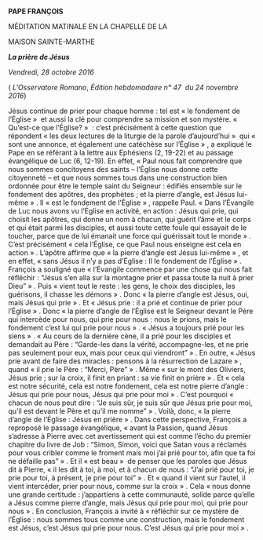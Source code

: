 **PAPE FRANÇOIS**

MÉDITATION MATINALE EN LA CHAPELLE DE LA

MAISON SAINTE-MARTHE

***La prière de Jésus***

*Vendredi, 28 octobre 2016*

( *L'Osservatore Romano*, *Édition hebdomadaire n° 47  du 24 novembre 2016*)

Jésus continue de prier pour chaque homme : tel est « le fondement de l’Église »  et aussi la clé pour comprendre sa mission et son mystère. « Qu’est-ce que l’Église? »  : c’est précisément à cette question que répondent « les deux lectures de la liturgie de la parole d’aujourd’hui »  qui « sont une annonce, et également une catéchèse sur l’Église » , a expliqué le Pape en se référant à la lettre aux Ephésiens (2, 19-22) et au passage évangélique de Luc (6, 12-19). En effet, « Paul nous fait comprendre que nous sommes concitoyens des saints – l’Église nous donne cette citoyenneté – et que nous sommes tous dans une construction bien ordonnée pour être le temple saint du Seigneur : édifiés ensemble sur le fondement des apôtres, des prophètes ; et la pierre d’angle, est Jésus lui-même » . Il « est le fondement de l’Église » , rappelle Paul. « Dans l’Évangile de Luc nous avons vu l’Église en activité, en action : Jésus qui prie, qui choisit les apôtres, qui donne un nom à chacun, qui guérit l’âme et le corps et qui était parmi les disciples, et aussi toute cette foule qui essayait de le toucher, parce que de lui émanait une force qui guérissait tout le monde » . C’est précisément « cela l’Église, ce que Paul nous enseigne est cela en action » . L’apôtre affirme que « la pierre d’angle est Jésus lui-même » , et en effet, « sans Jésus il n’y a pas d’Église : Il le fondement de l’Église » . François a souligné que « l’Évangile commence par une chose qui nous fait réfléchir : “Jésus s’en alla sur la montagne prier et passa toute la nuit à prier Dieu” » . Puis « vient tout le reste : les gens, le choix des disciples, les guérisons, il chasse les démons » . Donc « la pierre d’angle est Jésus, oui, mais Jésus qui prie » . Et « Jésus prie : il a prié et continue de prier pour l’Église » . Donc « la pierre d’angle de l’Église est le Seigneur devant le Père qui intercède pour nous, qui prie pour nous : nous le prions, mais le fondement c’est lui qui prie pour nous » . « Jésus a toujours prié pour les siens » . « Au cours de la dernière cène, il a prié pour les disciples et demandait au Père : “Garde-les dans la vérité, accompagne-les, et ne prie pas seulement pour eux, mais pour ceux qui viendront” » . En outre, « Jésus prie avant de faire des miracles : pensons à la résurrection de Lazare » , quand « il prie le Père : “Merci, Père” » . Même « sur le mont des Oliviers, Jésus prie ; sur la croix, il finit en priant : sa vie finit en prière » . Et « cela est notre sécurité, cela est notre fondement, cela est notre pierre d’angle : Jésus qui prie pour nous, Jésus qui prie pour moi » . C’est pourquoi « chacun de nous peut dire : “Je suis sûr, je suis sûr que Jésus prie pour moi, qu’il est devant le Père et qu’il me nomme” » . Voilà, donc, « la pierre d’angle de l’Église : Jésus en prière » . Dans cette perspective, François a reproposé le passage évangélique, « avant la Passion, quand Jésus s’adresse à Pierre avec cet avertissement qui est comme l’écho du premier chapitre du livre de Job : “Simon, Simon, voici que Satan vous a réclamés pour vous cribler comme le froment mais moi j’ai prié pour toi, afin que ta foi ne défaille pas” » . Et il « est beau »  de penser que les paroles que Jésus dit à Pierre, « il les dit à toi, à moi, et à chacun de nous : “J’ai prié pour toi, je prie pour toi, à présent, je prie pour toi” » . Et « quand il vient sur l’autel, il vient intercéder, prier pour nous, comme sur la croix » . Cela « nous donne une grande certitude : j’appartiens à cette communauté, solide parce qu’elle a Jésus comme pierre d’angle, mais Jésus qui prie pour moi, qui prie pour nous » . En conclusion, François a invité à « réfléchir sur ce mystère de l’Église : nous sommes tous comme une construction, mais le fondement est Jésus, c’est Jésus qui prie pour nous. C’est Jésus qui prie pour moi » .